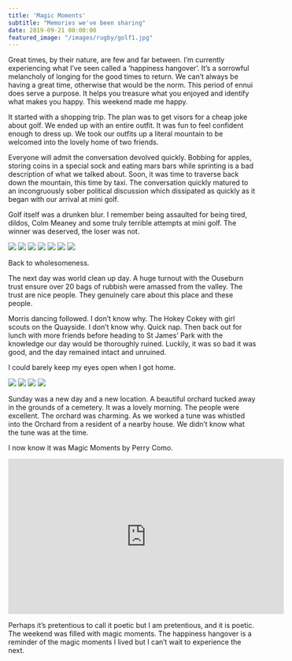 ```yaml
---
title: 'Magic Moments'
subtitle: "Memories we've been sharing"
date: 2019-09-21 00:00:00
featured_image: "/images/rugby/golf1.jpg"
---
```



Great times, by their nature, are few and far between. I’m currently experiencing what I’ve seen called a ‘happiness hangover’. It’s a sorrowful melancholy of longing for the good times to return. We can’t always be having a great time, otherwise that would be the norm. This period of ennui does serve a purpose. It helps you treasure what you enjoyed and identify what makes you happy. This weekend made me happy.

It started with a shopping trip. The plan was to get visors for a cheap joke about golf. We ended up with an entire outfit. It was fun to feel confident enough to dress up. We took our outfits up a literal mountain to be welcomed into the lovely home of two friends.

Everyone will admit the conversation devolved quickly. Bobbing for apples, storing coins in a special sock and eating mars bars while sprinting is a bad description of what we talked about. Soon, it was time to traverse back down the mountain, this time by taxi. The conversation quickly matured to an incongruously sober political discussion which dissipated as quickly as it began with our arrival at mini golf.

Golf itself was a drunken blur. I remember being assaulted for being tired, dildos, Colm Meaney and some truly terrible attempts at mini golf. The winner was deserved, the loser was not. 

<div class="gallery" data-columns="3">
	<img src="/images/golf/golf1.jpg">
	<img src="/images/golf/golf2.jpg">
	<img src="/images/golf/golf3.jpg">
	<img src="/images/golf/golf4.jpg">
	<img src="/images/golf/golf5.jpg">
	<img src="/images/golf/golf6.jpg">
	<img src="/images/golf/golf7.jpg">
</div>

Back to wholesomeness.

The next day was world clean up day. A huge turnout with the Ouseburn trust ensure over 20 bags of rubbish were amassed from the valley. The trust are nice people. They genuinely care about this place and these people.

Morris dancing followed. I don’t know why. The Hokey Cokey with girl scouts on the Quayside. I don’t know why. Quick nap. Then back out for lunch with more friends before heading to St James’ Park with the knowledge our day would be thoroughly ruined. Luckily, it was so bad it was good, and the day remained intact and unruined.

I could barely keep my eyes open when I got home.

<div class="gallery" data-columns="2">
	<img src="/images/golf/ouseburn.jpeg">
	<img src="/images/golf/ouseburn2.jpeg">
	<img src="/images/golf/orchard1.jpeg">
	<img src="/images/golf/orchard2.jpeg">
</div>


Sunday was a new day and a new location. A beautiful orchard tucked away in the grounds of a cemetery. It was a lovely morning. The people were excellent. The orchard was charming. As we worked a tune was whistled into the Orchard from a resident of a nearby house. We didn’t know what the tune was at the time.

I now know it was Magic Moments by Perry Como.

<iframe width="560" height="315"
src="https://www.youtube.com/embed/yI9Zm3BaQFg" 
frameborder="0" 
allow="accelerometer; autoplay; encrypted-media; gyroscope; picture-in-picture" 
allowfullscreen></iframe>

Perhaps it’s pretentious to call it poetic but I am pretentious, and it is poetic. The weekend was filled with magic moments. The happiness hangover is a reminder of the magic moments I lived but I can’t wait to experience the next. 

